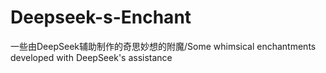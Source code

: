 # Deepseek-s-Enchant
一些由DeepSeek辅助制作的奇思妙想的附魔/Some whimsical enchantments developed with DeepSeek's assistance
